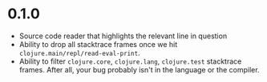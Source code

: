 # 0.1.0
 * Source code reader that highlights the relevant line in question
 * Ability to drop all stacktrace frames once we hit `clojure.main/repl/read-eval-print`.
 * Ability to filter `clojure.core`, `clojure.lang`, `clojure.test` stacktrace frames. After all, your bug probably isn't in the language or the compiler.

